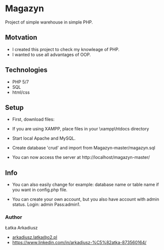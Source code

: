 

# Magazyn


Project of simple warehouse in simple PHP.

## Motvation

  - I created this project to check my knowleage of PHP.
  - I wanted to use all advantages of OOP.

## Technologies

 - PHP 5/7
 - SQL
 - html/css

## Setup

 -  First, download files:
 
 - If you are using XAMPP, place files in your \xampp\htdocs directory
 
 - Start local Apache and MySQL.
 
 - Create database 'crud' and import from Magazyn-master/magazyn.sql
 
 - You can now access the server at http://localhost/magazyn-master/

 
## Info
 - You can also easily change for example: database name or table name if you want in config.php file.
 
- You can create your own account, but you also have account with admin status. Login: admin Pass:admin1.

### Author
Łatka Arkadiusz 
 - arkadiusz.latka@o2.pl
 - https://www.linkedin.com/in/arkadiusz-%C5%82atka-873560164/
